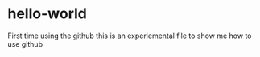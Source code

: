 # hello-world
First time using the github
this is an experiemental file to show me how to use github

